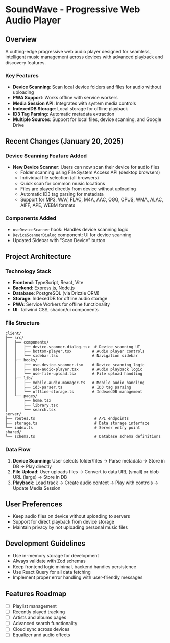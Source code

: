 # SoundWave - Progressive Web Audio Player

## Overview
A cutting-edge progressive web audio player designed for seamless, intelligent music management across devices with advanced playback and discovery features.

### Key Features
- **Device Scanning**: Scan local device folders and files for audio without uploading
- **PWA Support**: Works offline with service workers
- **Media Session API**: Integrates with system media controls
- **IndexedDB Storage**: Local storage for offline playback
- **ID3 Tag Parsing**: Automatic metadata extraction
- **Multiple Sources**: Support for local files, device scanning, and Google Drive

## Recent Changes (January 20, 2025)

### Device Scanning Feature Added
- **New Device Scanner**: Users can now scan their device for audio files
  - Folder scanning using File System Access API (desktop browsers)
  - Individual file selection (all browsers)
  - Quick scan for common music locations
  - Files are played directly from device without uploading
  - Automatic ID3 tag parsing for metadata
  - Support for MP3, WAV, FLAC, M4A, AAC, OGG, OPUS, WMA, ALAC, AIFF, APE, WEBM formats

### Components Added
- `useDeviceScanner` hook: Handles device scanning logic
- `DeviceScannerDialog` component: UI for device scanning
- Updated Sidebar with "Scan Device" button

## Project Architecture

### Technology Stack
- **Frontend**: TypeScript, React, Vite
- **Backend**: Express.js, Node.js
- **Database**: PostgreSQL (via Drizzle ORM)
- **Storage**: IndexedDB for offline audio storage
- **PWA**: Service Workers for offline functionality
- **UI**: Tailwind CSS, shadcn/ui components

### File Structure
```
client/
├── src/
│   ├── components/
│   │   ├── device-scanner-dialog.tsx  # Device scanning UI
│   │   ├── bottom-player.tsx         # Audio player controls
│   │   └── sidebar.tsx               # Navigation sidebar
│   ├── hooks/
│   │   ├── use-device-scanner.tsx    # Device scanning logic
│   │   ├── use-audio-player.tsx      # Audio playback logic
│   │   └── use-file-upload.tsx       # File upload handling
│   ├── lib/
│   │   ├── mobile-audio-manager.ts   # Mobile audio handling
│   │   ├── id3-parser.ts             # ID3 tag parsing
│   │   └── offline-storage.ts        # IndexedDB management
│   └── pages/
│       ├── home.tsx
│       ├── library.tsx
│       └── search.tsx
server/
├── routes.ts                          # API endpoints
├── storage.ts                         # Data storage interface
└── index.ts                           # Server entry point
shared/
└── schema.ts                          # Database schema definitions
```

### Data Flow
1. **Device Scanning**: User selects folder/files → Parse metadata → Store in DB → Play directly
2. **File Upload**: User uploads files → Convert to data URL (small) or blob URL (large) → Store in DB
3. **Playback**: Load track → Create audio context → Play with controls → Update Media Session

## User Preferences
- Keep audio files on device without uploading to servers
- Support for direct playback from device storage
- Maintain privacy by not uploading personal music files

## Development Guidelines
- Use in-memory storage for development
- Always validate with Zod schemas
- Keep frontend logic minimal, backend handles persistence
- Use React Query for all data fetching
- Implement proper error handling with user-friendly messages

## Features Roadmap
- [ ] Playlist management
- [ ] Recently played tracking
- [ ] Artists and albums pages
- [ ] Advanced search functionality
- [ ] Cloud sync across devices
- [ ] Equalizer and audio effects